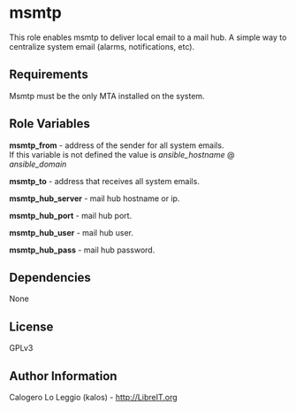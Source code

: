 msmtp
========

This role enables msmtp to deliver local email to a mail hub.
A simple way to centralize system email (alarms, notifications, etc).

Requirements
------------

Msmtp must be the only MTA installed on the system.

Role Variables
--------------

  **msmtp_from** - address of the sender for all system emails.  
  If this variable is not defined the value is *ansible_hostname* @ *ansible_domain* 

  **msmtp_to** - address that receives all system emails.

  **msmtp_hub_server** - mail hub hostname or ip.

  **msmtp_hub_port** - mail hub port.

  **msmtp_hub_user** - mail hub user.

  **msmtp_hub_pass** - mail hub password.


Dependencies
------------

None

License
-------

GPLv3

Author Information
------------------

Calogero Lo Leggio (kalos) - http://LibreIT.org
